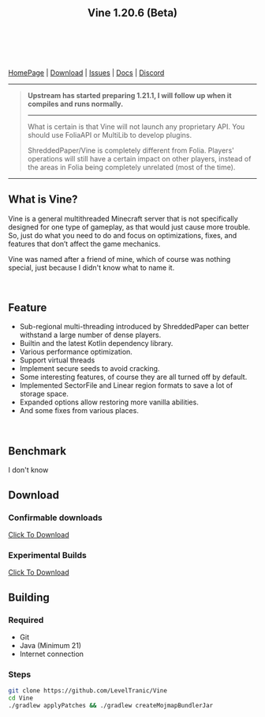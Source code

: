 <div align=center>
    <img src="assets/Vine.png" alt="">
    <h2>Vine 1.20.6 (Beta)</h2>
    <br /><br />
    <img src="https://img.shields.io/github/commit-activity/w/LevelTranic/Vine?style=flat-square" alt="">
    <img src="https://img.shields.io/github/downloads/LevelTranic/Vine/total?style=flat-square" alt="">
    <a href="https://tranic.one/downloads/vine"><img src="https://img.shields.io/github/release-date/LevelTranic/Vine?style=flat-square" alt=""></a>
    <a href="https://tranic.one/downloads/vine"><img src="https://img.shields.io/github/v/release/LevelTranic/Vine?style=flat-square" alt=""></a>
    <br /><br />
</div>

<p> 
<a href="https://tranic.one/software/vine">HomePage</a> | 
<a href="#download" >Download</a> | 
<a href="https://github.com/LevelTranic/Vine/issues">Issues</a> | 
<a href="https://docs.tranic.one/vine">Docs</a> |
<a href="https://discord.gg/dBbSbv2Vuz">Discord</a>
</p>

---
> **Upstream has started preparing 1.21.1, I will follow up when it compiles and runs normally.**
>
> ----
>
> What is certain is that Vine will not launch any proprietary API.
> You should use FoliaAPI or MultiLib to develop plugins.
>
> ShreddedPaper/Vine is completely different from Folia. Players'
> operations will still have a certain impact on other players,
> instead of the areas in Folia being completely unrelated
> (most of the time).
---

## What is Vine?
<p>Vine is a general multithreaded Minecraft server that is not specifically designed for one type of gameplay, as that would just cause more trouble. So, just do what you need to do and focus on optimizations, fixes, and features that don’t affect the game mechanics.</p>
<p>Vine was named after a friend of mine, which of course was nothing special, just because I didn't know what to name it.</p>
<br />

## Feature
- Sub-regional multi-threading introduced by ShreddedPaper can better withstand a large number of dense players.
- Builtin and the latest Kotlin dependency library.
- Various performance optimization.
- Support virtual threads
- Implement secure seeds to avoid cracking.
- Some interesting features, of course they are all turned off by default.
- Implemented SectorFile and Linear region formats to save a lot of storage space.
- Expanded options allow restoring more vanilla abilities.
- And some fixes from various places.
<br />

## Benchmark
I don't know

## Download
### Confirmable downloads
<p><a target="_blank" href="https://tranic.one/downloads/vine">Click To Download</a></p>

### Experimental Builds
<p><a target="_blank" href="https://github.com/LevelTranic/Vine/actions">Click To Download</a></p>

## Building

### Required
- Git
- Java (Minimum 21)
- Internet connection

### Steps
```Bash
git clone https://github.com/LevelTranic/Vine
cd Vine
./gradlew applyPatches && ./gradlew createMojmapBundlerJar
```